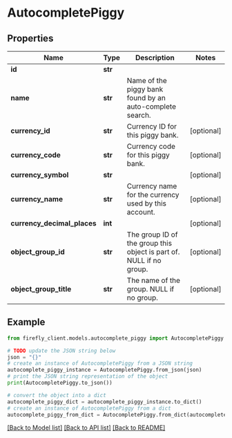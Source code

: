 # AutocompletePiggy


## Properties

Name | Type | Description | Notes
------------ | ------------- | ------------- | -------------
**id** | **str** |  | 
**name** | **str** | Name of the piggy bank found by an auto-complete search. | 
**currency_id** | **str** | Currency ID for this piggy bank. | [optional] 
**currency_code** | **str** | Currency code for this piggy bank. | [optional] 
**currency_symbol** | **str** |  | [optional] 
**currency_name** | **str** | Currency name for the currency used by this account. | [optional] 
**currency_decimal_places** | **int** |  | [optional] 
**object_group_id** | **str** | The group ID of the group this object is part of. NULL if no group. | [optional] 
**object_group_title** | **str** | The name of the group. NULL if no group. | [optional] 

## Example

```python
from firefly_client.models.autocomplete_piggy import AutocompletePiggy

# TODO update the JSON string below
json = "{}"
# create an instance of AutocompletePiggy from a JSON string
autocomplete_piggy_instance = AutocompletePiggy.from_json(json)
# print the JSON string representation of the object
print(AutocompletePiggy.to_json())

# convert the object into a dict
autocomplete_piggy_dict = autocomplete_piggy_instance.to_dict()
# create an instance of AutocompletePiggy from a dict
autocomplete_piggy_from_dict = AutocompletePiggy.from_dict(autocomplete_piggy_dict)
```
[[Back to Model list]](../README.md#documentation-for-models) [[Back to API list]](../README.md#documentation-for-api-endpoints) [[Back to README]](../README.md)


